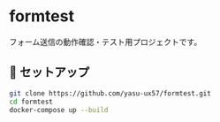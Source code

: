 # formtest

フォーム送信の動作確認・テスト用プロジェクトです。

## 🔧 セットアップ

```bash
git clone https://github.com/yasu-ux57/formtest.git
cd formtest
docker-compose up --build
